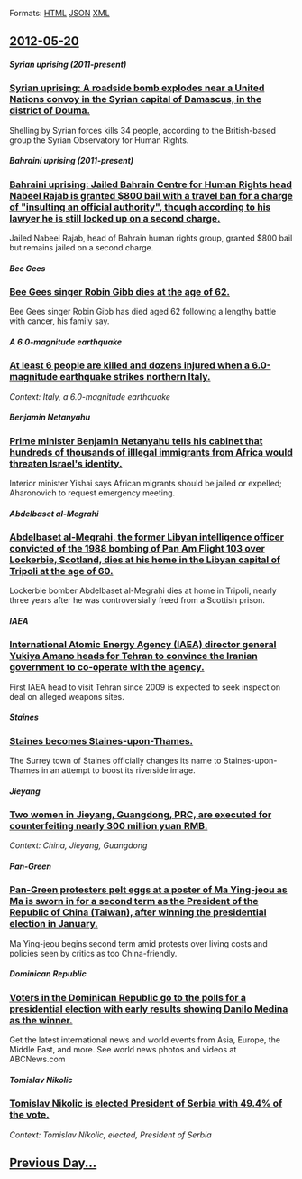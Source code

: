 
Formats: [HTML](2012/05/20/index.html)  [JSON](2012/05/20/index.json)  [XML](2012/05/20/index.xml)  

## [2012-05-20](/news/2012/05/20/index.md)

##### Syrian uprising (2011-present)
### [Syrian uprising: A roadside bomb explodes near a United Nations convoy in the Syrian capital of Damascus, in the district of Douma. ](/news/2012/05/20/syrian-uprising-a-roadside-bomb-explodes-near-a-united-nations-convoy-in-the-syrian-capital-of-damascus-in-the-district-of-douma.md)
Shelling by Syrian forces kills 34 people, according to the British-based group the Syrian Observatory for Human Rights.

##### Bahraini uprising (2011-present)
### [Bahraini uprising: Jailed Bahrain Centre for Human Rights head Nabeel Rajab is granted $800 bail with a travel ban for a charge of "insulting an official authority", though according to his lawyer he is still locked up on a second charge. ](/news/2012/05/20/bahraini-uprising-jailed-bahrain-centre-for-human-rights-head-nabeel-rajab-is-granted-800-bail-with-a-travel-ban-for-a-charge-of-insultin.md)
Jailed Nabeel Rajab, head of Bahrain human rights group, granted $800 bail but remains jailed on a second charge.

##### Bee Gees
### [Bee Gees singer Robin Gibb dies at the age of 62. ](/news/2012/05/20/bee-gees-singer-robin-gibb-dies-at-the-age-of-62.md)
Bee Gees singer Robin Gibb has died aged 62 following a lengthy battle with cancer, his family say.

##### A 6.0-magnitude earthquake
### [At least 6 people are killed and dozens injured when a 6.0-magnitude earthquake strikes northern Italy. ](/news/2012/05/20/at-least-6-people-are-killed-and-dozens-injured-when-a-6-0-magnitude-earthquake-strikes-northern-italy.md)
_Context: Italy, a 6.0-magnitude earthquake_

##### Benjamin Netanyahu
### [Prime minister Benjamin Netanyahu tells his cabinet that hundreds of thousands of iIllegal immigrants from Africa would threaten Israel's identity. ](/news/2012/05/20/prime-minister-benjamin-netanyahu-tells-his-cabinet-that-hundreds-of-thousands-of-iillegal-immigrants-from-africa-would-threaten-israel-s-id.md)
Interior minister Yishai says African migrants should be jailed or expelled; Aharonovich to request emergency meeting.

##### Abdelbaset al-Megrahi
### [Abdelbaset al-Megrahi, the former Libyan intelligence officer convicted of the 1988 bombing of Pan Am Flight 103 over Lockerbie, Scotland, dies at his home in the Libyan capital of Tripoli at the age of 60. ](/news/2012/05/20/abdelbaset-al-megrahi-the-former-libyan-intelligence-officer-convicted-of-the-1988-bombing-of-pan-am-flight-103-over-lockerbie-scotland-d.md)
Lockerbie bomber Abdelbaset al-Megrahi dies at home in Tripoli, nearly three years after he was controversially freed from a Scottish prison.

##### IAEA
### [International Atomic Energy Agency (IAEA) director general Yukiya Amano heads for Tehran to convince the Iranian government to co-operate with the agency. ](/news/2012/05/20/international-atomic-energy-agency-iaea-director-general-yukiya-amano-heads-for-tehran-to-convince-the-iranian-government-to-co-operate-wi.md)
First IAEA head to visit Tehran since 2009 is expected to seek inspection deal on alleged weapons sites.

##### Staines
### [Staines becomes Staines-upon-Thames. ](/news/2012/05/20/staines-becomes-staines-upon-thames.md)
The Surrey town of Staines officially changes its name to Staines-upon-Thames in an attempt to boost its riverside image.

##### Jieyang
### [Two women in Jieyang, Guangdong, PRC, are executed for counterfeiting nearly 300 million yuan RMB. ](/news/2012/05/20/two-women-in-jieyang-guangdong-prc-are-executed-for-counterfeiting-nearly-300-million-yuan-rmb.md)
_Context: China, Jieyang, Guangdong_

##### Pan-Green
### [Pan-Green protesters pelt eggs at a poster of Ma Ying-jeou as Ma is sworn in for a second term as the President of the Republic of China (Taiwan), after winning the presidential election in January. ](/news/2012/05/20/pan-green-protesters-pelt-eggs-at-a-poster-of-ma-ying-jeou-as-ma-is-sworn-in-for-a-second-term-as-the-president-of-the-republic-of-china-ta.md)
Ma Ying-jeou begins second term amid protests over living costs and policies seen by critics as too China-friendly.

##### Dominican Republic
### [Voters in the Dominican Republic go to the polls for a presidential election with early results showing Danilo Medina as the winner. ](/news/2012/05/20/voters-in-the-dominican-republic-go-to-the-polls-for-a-presidential-election-with-early-results-showing-danilo-medina-as-the-winner.md)
Get the latest international news and world events from Asia, Europe, the Middle East, and more. See world news photos and videos at ABCNews.com

##### Tomislav Nikolic
### [Tomislav Nikolic is elected President of Serbia with 49.4% of the vote. ](/news/2012/05/20/tomislav-nikolia-is-elected-president-of-serbia-with-49-4-of-the-vote.md)
_Context: Tomislav Nikolic, elected, President of Serbia_

## [Previous Day...](/news/2012/05/19/index.md)

